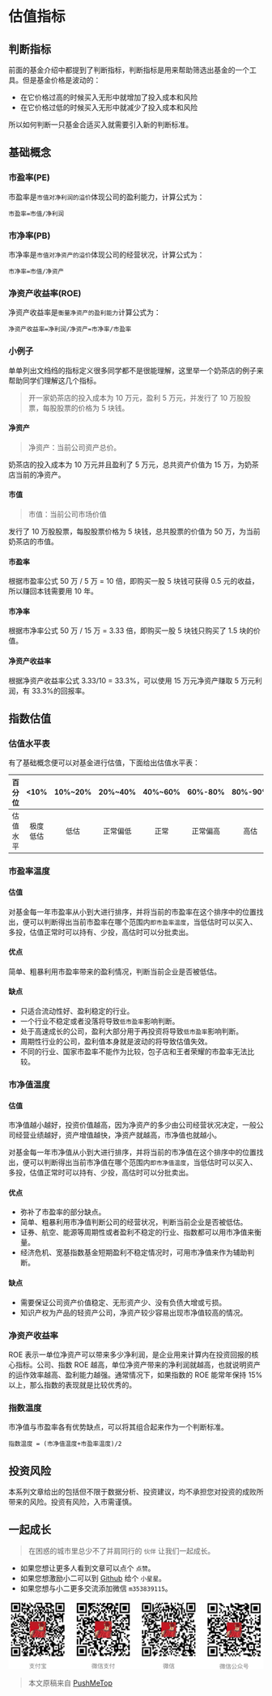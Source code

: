 # 估值指标

## 判断指标

前面的基金介绍中都提到了判断指标，判断指标是用来帮助筛选出基金的一个工具。但是基金价格是波动的：

- 在它价格过高的时候买入无形中就增加了投入成本和风险
- 在它价格过低的时候买入无形中就减少了投入成本和风险

所以如何判断一只基金合适买入就需要引入新的判断标准。

## 基础概念

### 市盈率(PE)

市盈率是`市值对净利润的溢价`体现公司的盈利能力，计算公式为：

```
市盈率=市值/净利润
```

### 市净率(PB)

市净率是`市值对净资产的溢价`体现公司的经营状况，计算公式为：

```
市净率=市值/净资产
```

### 净资产收益率(ROE)

净资产收益率是`衡量净资产的盈利能力`计算公式为：

```
净资产收益率=净利润/净资产=市净率/市盈率
```

### 小例子

单单列出文绉绉的指标定义很多同学都不是很能理解，这里举一个奶茶店的例子来帮助同学们理解这几个指标。

> 开一家奶茶店的投入成本为 10 万元，盈利 5 万元，并发行了 10 万股股票，每股股票的价格为 5 块钱。

#### 净资产

> 净资产：当前公司资产总价。

奶茶店的投入成本为 10 万元并且盈利了 5 万元，总共资产价值为 15 万，为奶茶店当前的净资产。

#### 市值

> 市值：当前公司市场价值

发行了 10 万股股票，每股股票价格为 5 块钱，总共股票的价值为 50 万，为当前奶茶店的市值。

#### 市盈率

根据市盈率公式 50 万 / 5 万 = 10 倍，即购买一股 5 块钱可获得 0.5 元的收益，所以赚回本钱需要用 10 年。

#### 市净率

根据市净率公式 50 万 / 15 万 = 3.33 倍，即购买一股 5 块钱只购买了 1.5 块的价值。

#### 净资产收益率

根据净资产收益率公式 3.33/10 = 33.3%，可以使用 15 万元净资产赚取 5 万元利润，有 33.3%的回报率。

## 指数估值

### 估值水平表

有了基础概念便可以对基金进行估值，下面给出估值水平表：

|  百分位  |   <10%   | 10%~20% | 20%~40%  | 40%~60% | 60%-80%  | 80%-90% |   >90%   |
| :------: | :------: | :-----: | :------: | :-----: | :------: | :-----: | :------: |
| 估值水平 | 极度低估 |  低估   | 正常偏低 |  正常   | 正常偏高 |  高估   | 极度高估 |

### 市盈率温度

#### 估值

对基金每一年市盈率从小到大进行排序，并将当前的市盈率在这个排序中的位置找出，便可以判断得出当前市盈率在哪个范围内`即市盈率温度`，当低估时可以买入、多投，估值正常时可以持有、少投，高估时可以分批卖出。

#### 优点

简单、粗暴利用市盈率带来的盈利情况，判断当前企业是否被低估。

#### 缺点

- 只适合流动性好、盈利稳定的行业。
- 一个行业不稳定或者没落将导致`低市盈率`影响判断。
- 处于高速成长的公司，盈利大部分用于再投资将导致`低市盈率`影响判断。
- 周期性行业的公司，盈利值本身就是波动的将导致估值失效。
- 不同的行业、国家市盈率不能作为比较，包子店和王者荣耀的市盈率无法比较。

### 市净值温度

#### 估值

市净值越小越好，投资价值越高，因为净资产的多少由公司经营状况决定，一般公司经营业绩越好，资产增值越快，净资产就越高，市净值也就越小。

对基金每一年市净值从小到大进行排序，并将当前的市净值在这个排序中的位置找出，便可以判断得出当前市净值在哪个范围内`即市净值温度`，当低估时可以买入、多投，估值正常时可以持有、少投，高估时可以分批卖出。

#### 优点

- 弥补了市盈率的部分缺点。
- 简单、粗暴利用市净值判断公司的经营状况，判断当前企业是否被低估。
- 证券、航空、能源等周期性或者盈利不稳定的行业、指数都可以用市净值来衡量。
- 经济危机、宽基指数基金短期盈利不稳定情况时，可用市净值来作为辅助判断。

#### 缺点

- 需要保证公司资产价值稳定、无形资产少、没有负债大增或亏损。
- 知识产权为产品的轻资产公司，净资产较少容易出现市净值较高的情况。

### 净资产收益率

ROE 表示一单位净资产可以带来多少净利润，是企业用来计算内在投资回报的核心指标。公司、指数 ROE 越高，单位净资产带来的净利润就越高，也就说明资产的运作效率越高、盈利能力越强。通常情况下，如果指数的 ROE 能常年保持 15%以上，那么指数的表现就是比较优秀的。

### 指数温度

市净值与市盈率各有优势缺点，可以将其组合起来作为一个判断标准。

```
指数温度 = (市净值温度+市盈率温度)/2
```

## 投资风险

本系列文章给出的包括但不限于数据分析、投资建议，均不承担您对投资的成败所带来的风险。投资有风险，入市需谨慎。

## 一起成长

> 在困惑的城市里总少不了并肩同行的 `伙伴` 让我们一起成长。

- 如果您想让更多人看到文章可以点个 `点赞`。
- 如果您想激励小二可以到 [Github](https://github.com/pushmetop/personal-financial-planning) 给个 `小星星`。
- 如果您想与小二更多交流添加微信 `m353839115`。

![捐助与联系](https://raw.githubusercontent.com/pushmetop/resource/master/donate/donate.png)

> 本文原稿来自 [PushMeTop](https://github.com/pushmetop)
